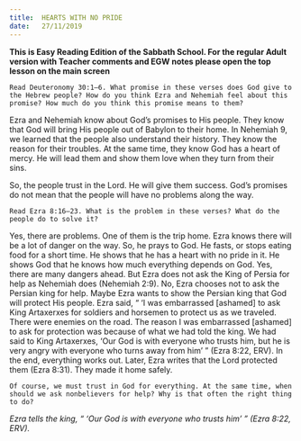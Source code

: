 ```yaml
---
title:  HEARTS WITH NO PRIDE
date:   27/11/2019
---
```


**This is Easy Reading Edition of the Sabbath School. For the regular Adult version with Teacher comments and EGW notes please open the top lesson on the main screen** 

`Read Deuteronomy 30:1–6. What promise in these verses does God give to the Hebrew people? How do you think Ezra and Nehemiah feel about this promise? How much do you think this promise means to them?`

Ezra and Nehemiah know about God’s promises to His people. They know that God will bring His people out of Babylon to their home. In Nehemiah 9, we learned that the people also understand their history. They know the reason for their troubles. At the same time, they know God has a heart of mercy. He will lead them and show them love when they turn from their sins.

So, the people trust in the Lord. He will give them success. God’s promises do not mean that the people will have no problems along the way. 

`Read Ezra 8:16–23. What is the problem in these verses? What do the people do to solve it?`

Yes, there are problems. One of them is the trip home. Ezra knows there will be a lot of danger on the way. So, he prays to God. He fasts, or stops eating food for a short time. He shows that he has a heart with no pride in it. He shows God that he knows how much everything depends on God. Yes, there are many dangers ahead. But Ezra does not ask the King of Persia for help as Nehemiah does (Nehemiah 2:9). No, Ezra chooses not to ask the Persian king for help. Maybe Ezra wants to show the Persian king that God will protect His people. Ezra said, “ ‘I was embarrassed [ashamed] to ask King Artaxerxes for soldiers and horsemen to protect us as we traveled. There were enemies on the road. The reason I was embarrassed [ashamed] to ask for protection was because of what we had told the king. We had said to King Artaxerxes, ‘Our God is with everyone who trusts him, but he is very angry with everyone who turns away from him’ ” (Ezra 8:22, ERV). In the end, everything works out. Later, Ezra writes that the Lord protected them (Ezra 8:31). They made it home safely.

`Of course, we must trust in God for everything. At the same time, when should we ask nonbelievers for help? Why is that often the right thing to do?`

_Ezra tells the king, “ ‘Our God is with everyone who trusts him’ ” (Ezra 8:22, ERV)._